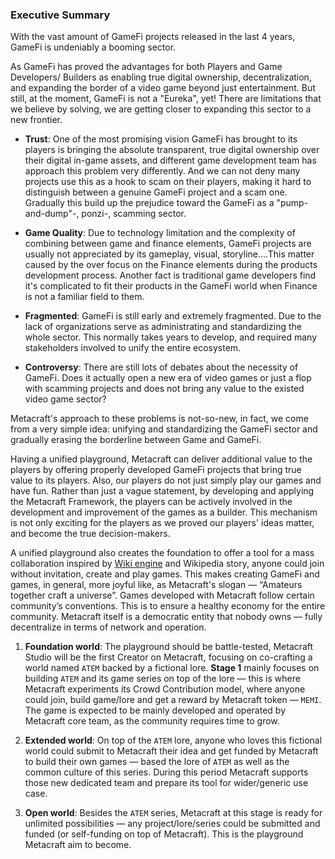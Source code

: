 ### Executive Summary 

With the vast amount of GameFi projects released in the last 4 years, GameFi is undeniably a booming sector.

As GameFi has proved the advantages for both Players and Game Developers/ Builders as enabling true digital ownership, decentralization, and expanding the border of a video game beyond just entertainment. But still, at the moment, GameFi is not a "Eureka", yet! There are limitations that we believe by solving, we are getting closer to expanding this sector to a new frontier.

- **Trust**: One of the most promising vision GameFi has brought to its players is bringing the absolute transparent, true digital ownership over their digital in-game assets, and different game development team has approach this problem very differently. And we can not deny many projects use this as a hook to scam on their players, making it hard to distinguish between a genuine GameFi project and a scam one. Gradually this build up the prejudice toward the GameFi as a "pump-and-dump"-, ponzi-, scamming sector.

- **Game Quality**: Due to technology limitation and the complexity of combining between game and finance elements, GameFi projects are usually not appreciated by its gameplay, visual, storyline....This matter caused by the over focus on the Finance elements during the products development process. Another fact is traditional game developers find it's complicated to fit their products in the GameFi world when Finance is not a familiar field to them.
  
- **Fragmented**: GameFi is still early and extremely fragmented. Due to the lack of organizations serve as administrating and standardizing the whole sector. This normally takes years to develop, and required many stakeholders involved to unify the entire ecosystem.

- **Controversy**: There are still lots of debates about the necessity of GameFi. Does it actually open a new era of video games or just a flop with scamming projects and does not bring any value to the existed video game sector?

Metacraft's approach to these problems is not-so-new, in fact, we come from a very simple idea: unifying and standardizing the GameFi sector and gradually erasing the borderline between Game and GameFi. 

Having a unified playground, Metacraft can deliver additional value to the players by offering properly developed GameFi projects that bring true value to its players. Also, our players do not just simply play our games and have fun. Rather than just a vague statement, by developing and applying the Metacraft Framework, the players can be actively involved in the development and improvement of the games as a builder. This mechanism is not only exciting for the players as we proved our players' ideas matter, and become the true decision-makers.

A unified playground also creates the foundation to offer a tool for a mass collaboration inspired by [Wiki engine](https://en.wikipedia.org/wiki/Wiki_software) and Wikipedia story, anyone could join without invitation, create and play games. This makes creating GameFi and games, in general, more joyful like, as Metacraft's slogan — “Amateurs together craft a universe”. Games developed with Metacraft follow certain community’s conventions. This is to ensure a healthy economy for the entire community. Metacraft itself is a democratic entity that nobody owns — fully decentralize in terms of network and operation.

1. **Foundation world**: The playground should be battle-tested, Metacraft Studio will be the first Creator on Metacraft, focusing on co-crafting a world named `ATEM` backed by a fictional lore. **Stage 1** mainly focuses on building `ATEM` and its game series on top of the lore — this is where Metacraft experiments its Crowd Contribution model, where anyone could join, build game/lore and get a reward by Metacraft token — `MEMI`. The game is expected to be mainly developed and operated by Metacraft core team, as the community requires time to grow.

2. **Extended world**: On top of the `ATEM` lore, anyone who loves this fictional world could submit to Metacraft their idea and get funded by Metacraft to build their own games — based the lore of `ATEM` as well as the common culture of this series. During this period Metacraft supports those new dedicated team and prepare its tool for wider/generic use case.

3. **Open world**: Besides the `ATEM` series, Metacraft at this stage is ready for unlimited possibilities — any project/lore/series could be submitted and funded (or self-funding on top of Metacraft). This is the playground Metacraft aim to become.
